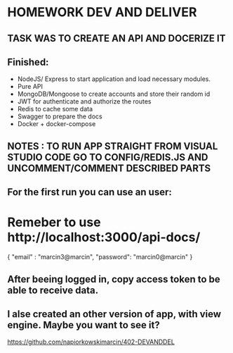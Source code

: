 # HOMEWORK DEV AND DELIVER

## TASK WAS TO CREATE AN API AND DOCERIZE IT

## Finished:

- NodeJS/ Express to start application and load necessary modules.
- Pure API
- MongoDB/Mongoose to create accounts and store their random id
- JWT for authenticate and authorize the routes
- Redis to cache some data
- Swagger to prepare the docs
- Docker + docker-compose

## NOTES : TO RUN APP STRAIGHT FROM VISUAL STUDIO CODE GO TO CONFIG/REDIS.JS AND UNCOMMENT/COMMENT DESCRIBED PARTS

## For the first run you can use an user:

# Remeber to use http://localhost:3000/api-docs/

{
"email" : "marcin3@marcin",
"password": "marcin0@marcin"
}

## After beeing logged in, copy access token to be able to receive data.

## I alse created an other version of app, with view engine. Maybe you want to see it?

https://github.com/napiorkowskimarcin/402-DEVANDDEL
